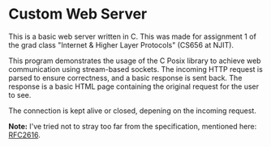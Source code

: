 
# Custom Web Server

This is a basic web server written in C. This was made for assignment 1 of the grad class "Internet & Higher Layer Protocols" (CS656 at NJIT).

This program demonstrates the usage of the C Posix library to achieve web communication using stream-based sockets. The incoming HTTP request is parsed to ensure correctness, and a basic response is sent back. The response is a basic HTML page containing the original request for the user to see.

The connection is kept alive or closed, depening on the incoming request.

**Note:** I've tried not to stray too far from the specification, mentioned here: [RFC2616](https://tools.ietf.org/html/rfc2616).